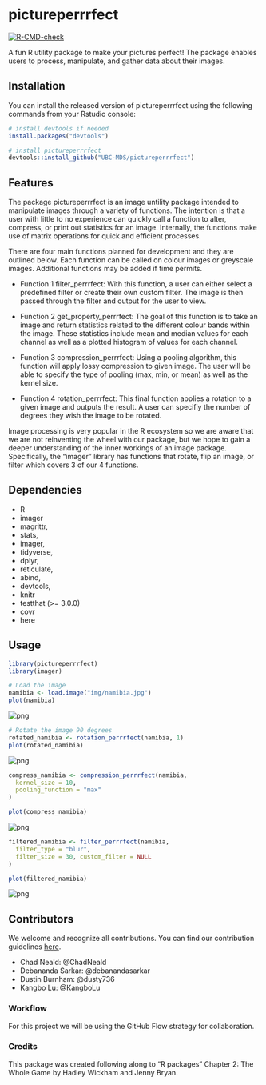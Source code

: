 
<!-- README.md is generated from README.Rmd. Please edit that file -->

# pictureperrrfect

<!-- badges: start -->

[![R-CMD-check](https://github.com/UBC-MDS/pictureperrrfect/workflows/R-CMD-check/badge.svg)](https://github.com/UBC-MDS/pictureperrrfect/actions)
<!-- badges: end -->

A fun R utility package to make your pictures perfect! The package
enables users to process, manipulate, and gather data about their
images.

## Installation

You can install the released version of pictureperrrfect using the
following commands from your Rstudio console:

``` r
# install devtools if needed
install.packages("devtools")

# install pictureperrrfect
devtools::install_github("UBC-MDS/pictureperrrfect")
```

## Features

The package pictureperrrfect is an image untility package intended to
manipulate images through a variety of functions. The intention is that
a user with little to no experience can quickly call a function to
alter, compress, or print out statistics for an image. Internally, the
functions make use of matrix operations for quick and efficient
processes.

There are four main functions planned for development and they are
outlined below. Each function can be called on colour images or
greyscale images. Additional functions may be added if time permits.

-   Function 1 filter\_perrrfect: With this function, a user can either
    select a predefined filter or create their own custom filter. The
    image is then passed through the filter and output for the user to
    view.

-   Function 2 get\_property\_perrrfect: The goal of this function is to
    take an image and return statistics related to the different colour
    bands within the image. These statistics include mean and median
    values for each channel as well as a plotted histogram of values for
    each channel.

-   Function 3 compression\_perrrfect: Using a pooling algorithm, this
    function will apply lossy compression to given image. The user will
    be able to specify the type of pooling (max, min, or mean) as well
    as the kernel size.

-   Function 4 rotation\_perrrfect: This final function applies a
    rotation to a given image and outputs the result. A user can
    specifiy the number of degrees they wish the image to be rotated.

Image processing is very popular in the R ecosystem so we are aware that
we are not reinventing the wheel with our package, but we hope to gain a
deeper understanding of the inner workings of an image package.
Specifically, the “imager” library has functions that rotate, flip an
image, or filter which covers 3 of our 4 functions.

## Dependencies

-   R
-   imager
-   magrittr,
-   stats,
-   imager,
-   tidyverse,
-   dplyr,
-   reticulate,
-   abind,
-   devtools,
-   knitr
-   testthat (&gt;= 3.0.0)
-   covr
-   here

## Usage

``` r
library(pictureperrrfect)
library(imager)
```

``` r
# Load the image
namibia <- load.image("img/namibia.jpg")
plot(namibia)
```

![png](img/output_1_0.png)

``` r
# Rotate the image 90 degrees
rotated_namibia <- rotation_perrrfect(namibia, 1)
plot(rotated_namibia)
```

![png](img/output_2_0.png)

``` r
compress_namibia <- compression_perrrfect(namibia,
  kernel_size = 10,
  pooling_function = "max"
)

plot(compress_namibia)
```

![png](img/output_3_1.png)

``` r
filtered_namibia <- filter_perrrfect(namibia,
  filter_type = "blur",
  filter_size = 30, custom_filter = NULL
)

plot(filtered_namibia)
```

![png](img/output_4_0.png)

## Contributors

We welcome and recognize all contributions. You can find our
contribution guidelines [here](.github/CONTRIBUTING.md).

-   Chad Neald: @ChadNeald
-   Debananda Sarkar: @debanandasarkar
-   Dustin Burnham: @dusty736
-   Kangbo Lu: @KangboLu

### Workflow

For this project we will be using the GitHub Flow strategy for
collaboration.

### Credits

This package was created following along to “R packages” Chapter 2: The
Whole Game by Hadley Wickham and Jenny Bryan.
